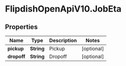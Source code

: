 # FlipdishOpenApiV10.JobEta

## Properties
Name | Type | Description | Notes
------------ | ------------- | ------------- | -------------
**pickup** | **String** | Pickup | [optional] 
**dropoff** | **String** | Dropoff | [optional] 


